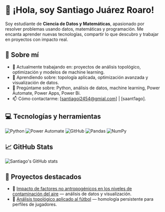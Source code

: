 # 👋 ¡Hola, soy Santiago Juárez Roaro!

Soy estudiante de **Ciencia de Datos y Matemáticas**, apasionado por resolver problemas usando datos, matemáticas y programación. Me encanta aprender nuevas tecnologías, compartir lo que descubro y trabajar en proyectos con impacto real.

## 🚀 Sobre mí

- 🔭 Actualmente trabajando en: proyectos de análisis topológico, optimización y modelos de machine learning.
- 🌱 Aprendiendo sobre: topología aplicada, optimización avanzada y visualización de datos.
- 💬 Pregúntame sobre: Python, análisis de datos, machine learning, Power Automate, Power Apps, Power Bi.
- 📫 Cómo contactarme: [santiagoj2454@gmial.com] | [saant1ago].

## 💻 Tecnologías y herramientas

![Python](https://img.shields.io/badge/-Python-3776AB?logo=python&logoColor=white)
![Power Automate](https://img.shields.io/badge/-Power%20Automate-0066FF?logo=microsoft&logoColor=white)
![GitHub](https://img.shields.io/badge/-GitHub-181717?logo=github&logoColor=white)
![Pandas](https://img.shields.io/badge/-Pandas-150458?logo=pandas&logoColor=white)
![NumPy](https://img.shields.io/badge/-NumPy-013243?logo=numpy&logoColor=white)

## 📈 GitHub Stats

![Santiago's GitHub stats](https://github-readme-stats.vercel.app/api?username=**tu-usuario**&show_icons=true&theme=radical)

## 📎 Proyectos destacados

- 🔗 [Impacto de factores no antropogénicos en los niveles de contaminación del aire](link) — análisis de datos y visualización.
- 🔗 [Análisis topológico aplicado al fútbol](link) — homología persistente para perfiles de jugadores.
